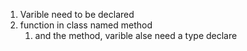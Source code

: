 1. Varible need to be declared
2. function in class named method
   1. and the method, varible alse need a type declare

